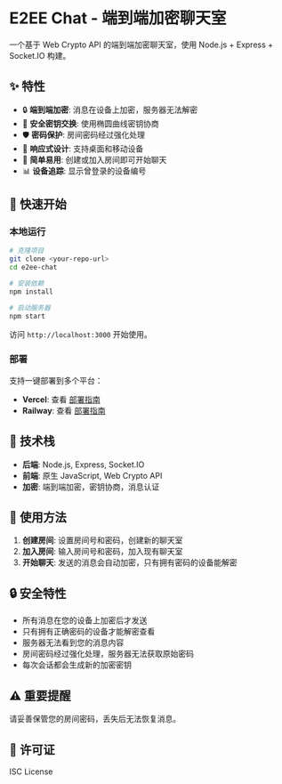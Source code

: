 # E2EE Chat - 端到端加密聊天室

一个基于 Web Crypto API 的端到端加密聊天室，使用 Node.js + Express + Socket.IO 构建。

## ✨ 特性

- 🔒 **端到端加密**: 消息在设备上加密，服务器无法解密
- 🔑 **安全密钥交换**: 使用椭圆曲线密钥协商
- 🛡️ **密码保护**: 房间密码经过强化处理
- 📱 **响应式设计**: 支持桌面和移动设备
- 🎯 **简单易用**: 创建或加入房间即可开始聊天
- 📊 **设备追踪**: 显示曾登录的设备编号

## 🚀 快速开始

### 本地运行

```bash
# 克隆项目
git clone <your-repo-url>
cd e2ee-chat

# 安装依赖
npm install

# 启动服务器
npm start
```

访问 `http://localhost:3000` 开始使用。

### 部署

支持一键部署到多个平台：

- **Vercel**: 查看 [部署指南](./DEPLOYMENT.md#vercel-部署)
- **Railway**: 查看 [部署指南](./DEPLOYMENT.md#railway-部署)

## 🔧 技术栈

- **后端**: Node.js, Express, Socket.IO
- **前端**: 原生 JavaScript, Web Crypto API
- **加密**: 端到端加密，密钥协商，消息认证

## 📖 使用方法

1. **创建房间**: 设置房间号和密码，创建新的聊天室
2. **加入房间**: 输入房间号和密码，加入现有聊天室
3. **开始聊天**: 发送的消息会自动加密，只有拥有密码的设备能解密

## 🔒 安全特性

- 所有消息在您的设备上加密后才发送
- 只有拥有正确密码的设备才能解密查看
- 服务器无法看到您的消息内容
- 房间密码经过强化处理，服务器无法获取原始密码
- 每次会话都会生成新的加密密钥

## ⚠️ 重要提醒

请妥善保管您的房间密码，丢失后无法恢复消息。

## 📄 许可证

ISC License
